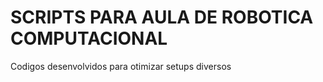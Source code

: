 # SCRIPTS PARA AULA DE ROBOTICA COMPUTACIONAL

Codigos desenvolvidos para otimizar setups diversos 
